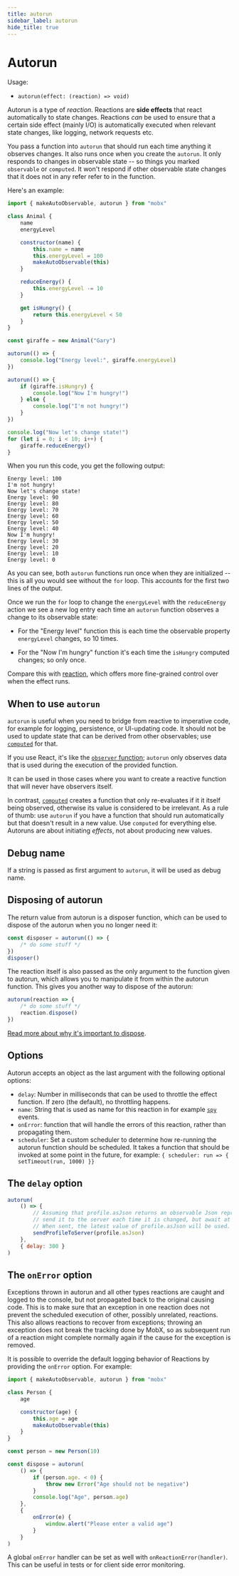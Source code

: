 ```yaml
---
title: autorun
sidebar_label: autorun
hide_title: true
---
```


<script async type="text/javascript" src="//cdn.carbonads.com/carbon.js?serve=CEBD4KQ7&placement=mobxjsorg" id="_carbonads_js"></script>

# Autorun

Usage:

-   `autorun(effect: (reaction) => void)`

Autorun is a type of _reaction_. Reactions are **side effects** that react automatically to state changes. Reactions _can_ be used to ensure that a certain side effect (mainly I/O) is automatically executed when relevant state changes, like logging, network requests etc.

You pass a function into `autorun` that should run each time anything it observes changes. It also runs once when you create the `autorun`. It only responds to changes in observable state -- so things you marked `observable` or `computed`. It won't
respond if other observable state changes that it does not in any refer refer
to in the function.

Here's an example:

```javascript
import { makeAutoObservable, autorun } from "mobx"

class Animal {
    name
    energyLevel

    constructor(name) {
        this.name = name
        this.energyLevel = 100
        makeAutoObservable(this)
    }

    reduceEnergy() {
        this.energyLevel -= 10
    }

    get isHungry() {
        return this.energyLevel < 50
    }
}

const giraffe = new Animal("Gary")

autorun(() => {
    console.log("Energy level:", giraffe.energyLevel)
})

autorun(() => {
    if (giraffe.isHungry) {
        console.log("Now I'm hungry!")
    } else {
        console.log("I'm not hungry!")
    }
})

console.log("Now let's change state!")
for (let i = 0; i < 10; i++) {
    giraffe.reduceEnergy()
}
```

When you run this code, you get the following output:

```
Energy level: 100
I'm not hungry!
Now let's change state!
Energy level: 90
Energy level: 80
Energy level: 70
Energy level: 60
Energy level: 50
Energy level: 40
Now I'm hungry!
Energy level: 30
Energy level: 20
Energy level: 10
Energy level: 0
```

As you can see, both `autorun` functions run once when they are initialized --
this is all you would see without the `for` loop. This accounts for the
first two lines of the output.

Once we run the `for` loop to change the `energyLevel` with the `reduceEnergy`
action we see a new log entry each time an `autorun` function observes a
change to its observable state:

-   For the "Energy level" function this is each time the observable property `energyLevel` changes, so 10 times.

-   For the "Now I'm hungry" function it's each time the `isHungry` computed
    changes; so only once.

Compare this with [reaction](reaction.md), which offers more fine-grained control over when the effect runs.

## When to use `autorun`

`autorun` is useful when you need to bridge from reactive to imperative code, for
example for logging, persistence, or UI-updating code. It should not be used to update state that can be derived from other observables; use [`computed`](computed.md) for that.

If you use React, it's like the [`observer` function](../react/react-integration.md); `autorun` only observes data that is used during the execution of the provided function.

It can be used in those cases where you want to create a reactive function that will never have observers itself.

In contrast, [`computed`](computed.md) creates a function that only re-evaluates if it it itself being observed, otherwise its value is considered to be irrelevant.
As a rule of thumb: use `autorun` if you have a function that should run automatically but that doesn't result in a new value.
Use `computed` for everything else. Autoruns are about initiating _effects_, not about producing new values.

## Debug name

If a string is passed as first argument to `autorun`, it will be used as debug name.

## Disposing of autorun

The return value from autorun is a disposer function, which can be used to dispose of the autorun when you no longer need it:

```javascript
const disposer = autorun(() => {
    /* do some stuff */
})
disposer()
```

The reaction itself is also passed as the only argument to the function given to autorun, which allows you to manipulate it from within the autorun function. This
gives you another way to dispose of the autorun:

```javascript
autorun(reaction => {
    /* do some stuff */
    reaction.dispose()
})
```

[Read more about why it's important to dispose](../best/dispose-reactions).

## Options

Autorun accepts an object as the last argument with the following optional options:

-   `delay`: Number in milliseconds that can be used to throttle the effect function. If zero (the default), no throttling happens.
-   `name`: String that is used as name for this reaction in for example [`spy`](spy.md) events.
-   `onError`: function that will handle the errors of this reaction, rather than propagating them.
-   `scheduler`: Set a custom scheduler to determine how re-running the autorun function should be scheduled. It takes a function that should be invoked at some point in the future, for example: `{ scheduler: run => { setTimeout(run, 1000) }}`

## The `delay` option

```javascript
autorun(
    () => {
        // Assuming that profile.asJson returns an observable Json representation of profile,
        // send it to the server each time it is changed, but await at least 300 milliseconds before sending it.
        // When sent, the latest value of profile.asJson will be used.
        sendProfileToServer(profile.asJson)
    },
    { delay: 300 }
)
```

## The `onError` option

Exceptions thrown in autorun and all other types reactions are caught and logged to the console, but not propagated back to the original causing code.
This is to make sure that an exception in one reaction does not prevent the scheduled execution of other, possibly unrelated, reactions.
This also allows reactions to recover from exceptions; throwing an exception does not break the tracking done by MobX, so as subsequent run of a reaction might complete normally again if the cause for the exception is removed.

It is possible to override the default logging behavior of Reactions by providing the `onError` option. For example:

```javascript
import { makeAutoObservable, autorun } from "mobx"

class Person {
    age

    constructor(age) {
        this.age = age
        makeAutoObservable(this)
    }
}

const person = new Person(10)

const dispose = autorun(
    () => {
        if (person.age. < 0) {
            throw new Error("Age should not be negative")
        }
        console.log("Age", person.age)
    },
    {
        onError(e) {
            window.alert("Please enter a valid age")
        }
    }
)
```

A global `onError` handler can be set as well with `onReactionError(handler)`. This can be useful in tests or for client side error monitoring.
